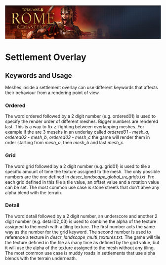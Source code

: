 ![Workshop_header_template](/Workshop_header_template.png)
# Settlement Overlay

## Keywords and Usage
Meshes inside a settlement overlay can use different keywords that affects their behaviour from a rendering point of view.

### Ordered
The word ordered followed by a 2 digit number (e.g. ordered01) is used to specify the render order of different meshes. Bigger numbers are rendered last. This is a way to fix z-fighting between overlapping meshes.
For example if the are 3 mesehs in an underlay called *ordered01 - mesh\_a*, *ordered02 - mesh\_b*, *ordered03 - mesh\_c* the game will render them in order starting from *mesh\_a*, then *mesh\_b* and last *mesh\_c*.

### Grid
The word grid followed by a 2 digit number (e.g. grid01) is used to tile a specific amount of time the texture assigned to the mesh. The only possible numbers are the one defined in *descr\_landscape\_global\_uv\_grids.txt*. Fro each grid defined in this file a tile value, an offset value and a rotation value can be set. The most common use case is stone streets that don't ahve any alpha blend with the terrain.

### Detail
The word detail followed by a 2 digit number, an underscore and another 2 digit number (e.g. detail02\_03) is used to combine the alpha of the texture assigned to the mesh with a tiling texture. The first number acts the same way as the number for the grid keyword. The second number is used to reference a texture in *descr\_landscape\_multi\_textures.txt*. The game will tile the texture defined in the file as many time as defined by the grid value, but it will use the alpha of the texture assigned to the mesh without any tiling. The most common use case is muddy roads in settlements that use alpha blends with the terrain underneath.